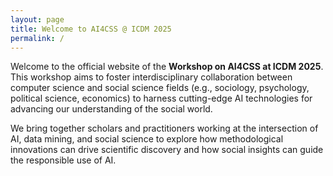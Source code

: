```yaml
---
layout: page
title: Welcome to AI4CSS @ ICDM 2025
permalink: /
---
```


Welcome to the official website of the **Workshop on AI4CSS at ICDM 2025**. This workshop aims to foster interdisciplinary collaboration between computer science and social science fields (e.g., sociology, psychology, political science, economics) to harness cutting-edge AI technologies for advancing our understanding of the social world.

We bring together scholars and practitioners working at the intersection of AI, data mining, and social science to explore how methodological innovations can drive scientific discovery and how social insights can guide the responsible use of AI.
